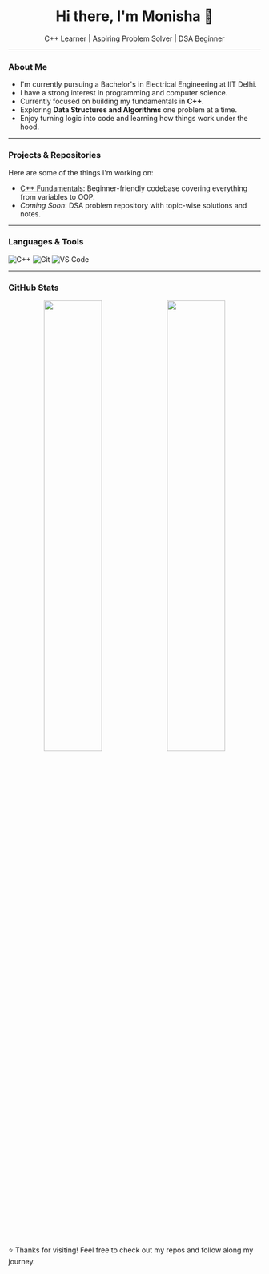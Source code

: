 <h1 align="center">Hi there, I'm Monisha 👋</h1>


<p align="center">
   C++ Learner |  Aspiring Problem Solver |  DSA Beginner
</p>

---

###  About Me
-  I'm currently pursuing a Bachelor's in Electrical Engineering at IIT Delhi.
-  I have a strong interest in programming and computer science.
-  Currently focused on building my fundamentals in **C++**.
-  Exploring **Data Structures and Algorithms** one problem at a time.
-  Enjoy turning logic into code and learning how things work under the hood.

---

###  Projects & Repositories

Here are some of the things I'm working on:

-  [C++ Fundamentals](https://github.com/monisha8878/Projects-CPP.git): Beginner-friendly codebase covering everything from variables to OOP.
-  *Coming Soon*: DSA problem repository with topic-wise solutions and notes.

---

### Languages & Tools

![C++](https://img.shields.io/badge/C%2B%2B-00599C?style=flat&logo=c%2B%2B&logoColor=white)
![Git](https://img.shields.io/badge/Git-F05032?style=flat&logo=git&logoColor=white)
![VS Code](https://img.shields.io/badge/VSCode-007ACC?style=flat&logo=visual-studio-code)

---

###  GitHub Stats

<p align="center">
  <img width="48%" src="https://github-readme-stats.vercel.app/api?username=monisha8878&show_icons=true&theme=tokyonight" />
  <img width="48%" src="https://github-readme-stats.vercel.app/api/top-langs/?username=monisha8878&layout=compact&theme=tokyonight" />
</p>


⭐️ Thanks for visiting! Feel free to check out my repos and follow along my journey.

<!--
**monisha8878/monisha8878** is a ✨ _special_ ✨ repository because its `README.md` (this file) appears on your GitHub profile.

Here are some ideas to get you started:

- 🔭 I’m currently working on ...
- 🌱 I’m currently learning ...
- 👯 I’m looking to collaborate on ...
- 🤔 I’m looking for help with ...
- 💬 Ask me about ...
- 📫 How to reach me: ...
- 😄 Pronouns: ...
- ⚡ Fun fact: ...
-->
